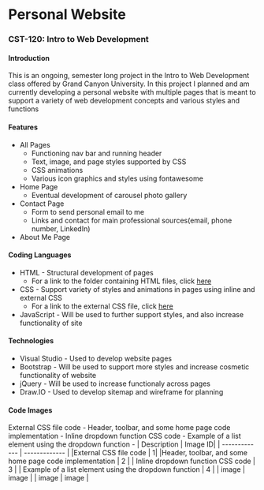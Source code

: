 # Personal Website
### CST-120: Intro to Web Development
#### Introduction
This is an ongoing, semester long project in the Intro to Web Development class offered by Grand Canyon University. In this project I planned and am currently developing a personal website with multiple pages that is meant to support a variety of web development concepts and various styles and functions

#### Features
* All Pages
  * Functioning nav bar and running header
  * Text, image, and page styles supported by CSS
  * CSS animations
  * Various icon graphics and styles using fontawesome
* Home Page
  * Eventual development of carousel photo gallery
* Contact Page
  * Form to send personal email to me 
  * Links and contact for main professional sources(email, phone number, LinkedIn)
* About Me Page
#### Coding Languages
* HTML - Structural development of pages
  * For a link to the folder containing HTML files, click [here](https://github.com/logan-campbell27/personal-website/tree/main/html-files)
* CSS - Support variety of styles and animations in pages using inline and external CSS
  * For a link to the external CSS file, click [here](https://github.com/logan-campbell27/personal-website/blob/main/css/my.css)
* JavaScript - Will be used to further support styles, and also increase functionality of site

#### Technologies
* Visual Studio - Used to develop website pages
* Bootstrap - Will be used to support more styles and increase cosmetic functionality of website
* jQuery - Will be used to increase functionaly across pages
* Draw.IO -  Used to develop sitemap and wireframe for planning

#### Code Images
External CSS file code - 
Header, toolbar, and some home page code implementation - 
Inline dropdown function CSS code -
Example of a list element using the dropdown function - 
| Description  | Image ID|
| ------------- | ------------- |
|External CSS file code | 1|
|Header, toolbar, and some home page code implementation  | 2  |
| Inline dropdown function CSS code | 3 |
| Example of a list element using the dropdown function  | 4 |
| image | image |
| image | image |

